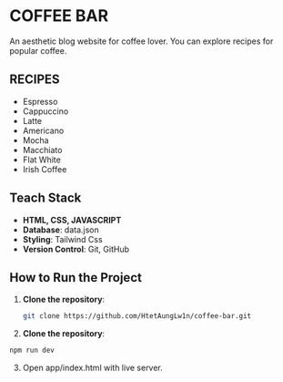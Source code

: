 # **COFFEE BAR**

An aesthetic blog website for coffee lover. You can explore recipes for popular coffee.

## **RECIPES**

- Espresso
- Cappuccino
- Latte
- Americano
- Mocha
- Macchiato
- Flat White
- Irish Coffee

## **Teach Stack**

- **HTML, CSS, JAVASCRIPT**
- **Database**: data.json
- **Styling**: Tailwind Css
- **Version Control**: Git, GitHub

## **How to Run the Project**

1. **Clone the repository**:
   ```bash
   git clone https://github.com/HtetAungLw1n/coffee-bar.git
   ```
2. **Clone the repository**:

```bash
npm run dev
```

3. Open app/index.html with live server.
